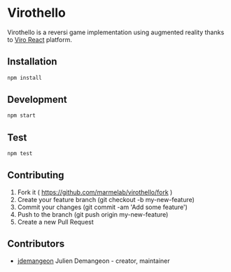 # Virothello

Virothello is a reversi game implementation using augmented reality thanks to [Viro React](https://viromedia.com/viroreact/) platform.

## Installation

```sh
npm install
```

## Development

```sh
npm start
```

## Test

```sh
npm test
```

## Contributing

1. Fork it ( https://github.com/marmelab/virothello/fork )
2. Create your feature branch (git checkout -b my-new-feature)
3. Commit your changes (git commit -am 'Add some feature')
4. Push to the branch (git push origin my-new-feature)
5. Create a new Pull Request

## Contributors

- [jdemangeon](https://github.com/jdemangeon) Julien Demangeon - creator, maintainer
